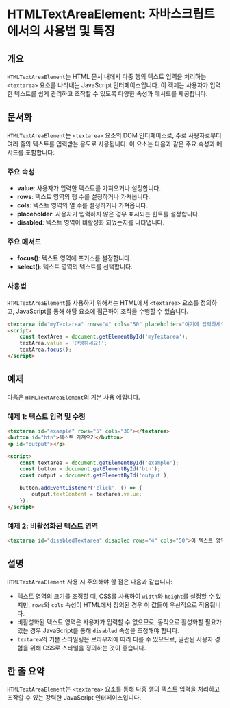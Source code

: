 <!--
Meta Description: # HTMLTextAreaElement: 자바스크립트에서의 사용법 및 특징 ## 개요 `HTMLTextAreaElement`는 HTML 문서 내에서 다중 행의 텍스트 입력을 처리하는 `<textarea>` 요소를 나타내는 JavaScript 인터페이스입니다. 이 객체는...
Meta Keywords: textarea, 텍스트, htmltextareaelement, rows, cols
-->

# HTMLTextAreaElement: 자바스크립트에서의 사용법 및 특징

## 개요
`HTMLTextAreaElement`는 HTML 문서 내에서 다중 행의 텍스트 입력을 처리하는 `<textarea>` 요소를 나타내는 JavaScript 인터페이스입니다. 이 객체는 사용자가 입력한 텍스트를 쉽게 관리하고 조작할 수 있도록 다양한 속성과 메서드를 제공합니다.

## 문서화
`HTMLTextAreaElement`는 `<textarea>` 요소의 DOM 인터페이스로, 주로 사용자로부터 여러 줄의 텍스트를 입력받는 용도로 사용됩니다. 이 요소는 다음과 같은 주요 속성과 메서드를 포함합니다:

### 주요 속성
- **value**: 사용자가 입력한 텍스트를 가져오거나 설정합니다.
- **rows**: 텍스트 영역의 행 수를 설정하거나 가져옵니다.
- **cols**: 텍스트 영역의 열 수를 설정하거나 가져옵니다.
- **placeholder**: 사용자가 입력하지 않은 경우 표시되는 힌트를 설정합니다.
- **disabled**: 텍스트 영역이 비활성화 되었는지를 나타냅니다.

### 주요 메서드
- **focus()**: 텍스트 영역에 포커스를 설정합니다.
- **select()**: 텍스트 영역의 텍스트를 선택합니다.

### 사용법
`HTMLTextAreaElement`를 사용하기 위해서는 HTML에서 `<textarea>` 요소를 정의하고, JavaScript를 통해 해당 요소에 접근하여 조작을 수행할 수 있습니다. 

```html
<textarea id="myTextarea" rows="4" cols="50" placeholder="여기에 입력하세요..."></textarea>
<script>
    const textArea = document.getElementById('myTextarea');
    textArea.value = '안녕하세요!';
    textArea.focus();
</script>
```

## 예제
다음은 `HTMLTextAreaElement`의 기본 사용 예입니다.

### 예제 1: 텍스트 입력 및 수정
```html
<textarea id="example" rows="5" cols="30"></textarea>
<button id="btn">텍스트 가져오기</button>
<p id="output"></p>

<script>
    const textarea = document.getElementById('example');
    const button = document.getElementById('btn');
    const output = document.getElementById('output');

    button.addEventListener('click', () => {
        output.textContent = textarea.value;
    });
</script>
```

### 예제 2: 비활성화된 텍스트 영역
```html
<textarea id="disabledTextarea" disabled rows="4" cols="50">이 텍스트 영역은 비활성화되었습니다.</textarea>
```

## 설명
`HTMLTextAreaElement` 사용 시 주의해야 할 점은 다음과 같습니다:

- 텍스트 영역의 크기를 조정할 때, CSS를 사용하여 `width`와 `height`를 설정할 수 있지만, `rows`와 `cols` 속성이 HTML에서 정의된 경우 이 값들이 우선적으로 적용됩니다.
- 비활성화된 텍스트 영역은 사용자가 입력할 수 없으므로, 동적으로 활성화할 필요가 있는 경우 JavaScript를 통해 `disabled` 속성을 조정해야 합니다.
- `textarea`의 기본 스타일링은 브라우저에 따라 다를 수 있으므로, 일관된 사용자 경험을 위해 CSS로 스타일을 정의하는 것이 좋습니다.

## 한 줄 요약
`HTMLTextAreaElement`는 `<textarea>` 요소를 통해 다중 행의 텍스트 입력을 처리하고 조작할 수 있는 강력한 JavaScript 인터페이스입니다.